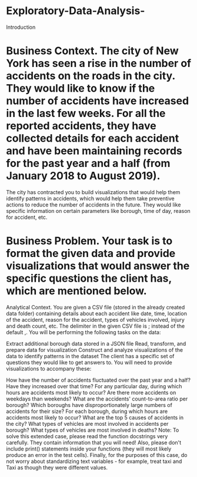 # Exploratory-Data-Analysis-
Introduction
# Business Context. The city of New York has seen a rise in the number of accidents on the roads in the city. They would like to know if the number of accidents have increased in the last few weeks. For all the reported accidents, they have collected details for each accident and have been maintaining records for the past year and a half (from January 2018 to August 2019).

The city has contracted you to build visualizations that would help them identify patterns in accidents, which would help them take preventive actions to reduce the number of accidents in the future. They would like specific information on certain parameters like borough, time of day, reason for accident, etc.

# Business Problem. Your task is to format the given data and provide visualizations that would answer the specific questions the client has, which are mentioned below.

Analytical Context. You are given a CSV file (stored in the already created data folder) containing details about each accident like date, time, location of the accident, reason for the accident, types of vehicles involved, injury and death count, etc. The delimiter in the given CSV file is ; instead of the default ,. You will be performing the following tasks on the data:

Extract additional borough data stored in a JSON file
Read, transform, and prepare data for visualization
Construct and analyze visualizations of the data to identify patterns in the dataset
The client has a specific set of questions they would like to get answers to. You will need to provide visualizations to accompany these:

How have the number of accidents fluctuated over the past year and a half? Have they increased over that time?
For any particular day, during which hours are accidents most likely to occur?
Are there more accidents on weekdays than weekends?
What are the accidents' count-to-area ratio per borough? Which boroughs have disproportionately large numbers of accidents for their size?
For each borough, during which hours are accidents most likely to occur?
What are the top 5 causes of accidents in the city?
What types of vehicles are most involved in accidents per borough?
What types of vehicles are most involved in deaths?
Note: To solve this extended case, please read the function docstrings very carefully. They contain information that you will need! Also, please don't include print() statements inside your functions (they will most likely produce an error in the test cells). Finally, for the purposes of this case, do not worry about standardizing text variables - for example, treat taxi and Taxi as though they were different values.
